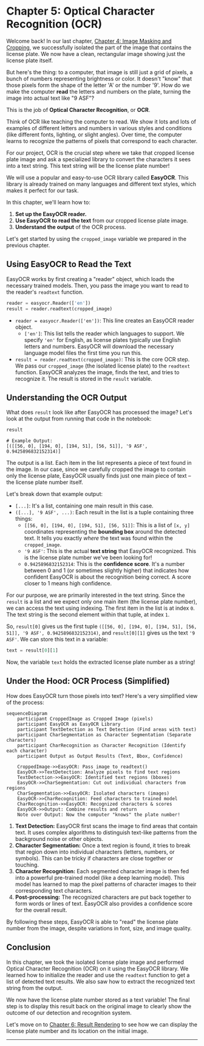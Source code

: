 # Chapter 5: Optical Character Recognition (OCR)

Welcome back! In our last chapter, [Chapter 4: Image Masking and Cropping](04_image_masking_and_cropping_.md), we successfully isolated the part of the image that contains the license plate. We now have a clean, rectangular image showing just the license plate itself.

But here's the thing: to a computer, that image is still just a grid of pixels, a bunch of numbers representing brightness or color. It doesn't "know" that those pixels form the shape of the letter 'A' or the number '9'. How do we make the computer **read** the letters and numbers on the plate, turning the image into actual text like "9 ASF"?

This is the job of **Optical Character Recognition**, or **OCR**.

Think of OCR like teaching the computer to read. We show it lots and lots of examples of different letters and numbers in various styles and conditions (like different fonts, lighting, or slight angles). Over time, the computer learns to recognize the patterns of pixels that correspond to each character.

For our project, OCR is the crucial step where we take that cropped license plate image and ask a specialized library to convert the characters it sees into a text string. This text string will be the license plate number!

We will use a popular and easy-to-use OCR library called **EasyOCR**. This library is already trained on many languages and different text styles, which makes it perfect for our task.

In this chapter, we'll learn how to:
1.  **Set up the EasyOCR reader.**
2.  **Use EasyOCR to read the text** from our cropped license plate image.
3.  **Understand the output** of the OCR process.

Let's get started by using the `cropped_image` variable we prepared in the previous chapter.

## Using EasyOCR to Read the Text

EasyOCR works by first creating a "reader" object, which loads the necessary trained models. Then, you pass the image you want to read to the reader's `readtext` function.

```python
reader = easyocr.Reader(['en'])
result = reader.readtext(cropped_image)
```

*   `reader = easyocr.Reader(['en'])`: This line creates an EasyOCR reader object.
    *   `['en']`: This list tells the reader which languages to support. We specify `'en'` for English, as license plates typically use English letters and numbers. EasyOCR will download the necessary language model files the first time you run this.
*   `result = reader.readtext(cropped_image)`: This is the core OCR step. We pass our `cropped_image` (the isolated license plate) to the `readtext` function. EasyOCR analyzes the image, finds the text, and tries to recognize it. The result is stored in the `result` variable.

## Understanding the OCR Output

What does `result` look like after EasyOCR has processed the image? Let's look at the output from running that code in the notebook:

```python
result
```

```
# Example Output:
[([[56, 0], [194, 0], [194, 51], [56, 51]], '9 ASF', 0.9425896832152314)]
```

The output is a list. Each item in the list represents a piece of text found in the image. In our case, since we carefully cropped the image to contain only the license plate, EasyOCR usually finds just one main piece of text – the license plate number itself.

Let's break down that example output:

*   `[...]`: It's a list, containing one main result in this case.
*   `([...], '9 ASF', ...)`: Each result in the list is a tuple containing three things:
    *   `[[56, 0], [194, 0], [194, 51], [56, 51]]`: This is a list of `[x, y]` coordinates representing the **bounding box** around the detected text. It tells you exactly *where* the text was found within the `cropped_image`.
    *   `'9 ASF'`: This is the actual **text string** that EasyOCR recognized. This is the license plate number we've been looking for!
    *   `0.9425896832152314`: This is the **confidence score**. It's a number between 0 and 1 (or sometimes slightly higher) that indicates how confident EasyOCR is about the recognition being correct. A score closer to 1 means high confidence.

For our purpose, we are primarily interested in the text string. Since the `result` is a list and we expect only one main item (the license plate number), we can access the text using indexing. The first item in the list is at index `0`. The text string is the second element within that tuple, at index `1`.

So, `result[0]` gives us the first tuple `([[56, 0], [194, 0], [194, 51], [56, 51]], '9 ASF', 0.9425896832152314)`, and `result[0][1]` gives us the text `'9 ASF'`. We can store this text in a variable:

```python
text = result[0][1]
```

Now, the variable `text` holds the extracted license plate number as a string!

## Under the Hood: OCR Process (Simplified)

How does EasyOCR turn those pixels into text? Here's a very simplified view of the process:

```mermaid
sequenceDiagram
    participant CroppedImage as Cropped Image (pixels)
    participant EasyOCR as EasyOCR Library
    participant TextDetection as Text Detection (Find areas with text)
    participant CharSegmentation as Character Segmentation (Separate characters)
    participant CharRecognition as Character Recognition (Identify each character)
    participant Output as Output Results (Text, Bbox, Confidence)

    CroppedImage->>EasyOCR: Pass image to readtext()
    EasyOCR->>TextDetection: Analyze pixels to find text regions
    TextDetection->>EasyOCR: Identified text regions (bboxes)
    EasyOCR->>CharSegmentation: Cut out individual characters from regions
    CharSegmentation->>EasyOCR: Isolated characters (images)
    EasyOCR->>CharRecognition: Feed characters to trained model
    CharRecognition->>EasyOCR: Recognized characters & scores
    EasyOCR->>Output: Combine results and return
    Note over Output: Now the computer "knows" the plate number!
```

1.  **Text Detection:** EasyOCR first scans the image to find areas that contain text. It uses complex algorithms to distinguish text-like patterns from the background noise or other objects.
2.  **Character Segmentation:** Once a text region is found, it tries to break that region down into individual characters (letters, numbers, or symbols). This can be tricky if characters are close together or touching.
3.  **Character Recognition:** Each segmented character image is then fed into a powerful pre-trained model (like a deep learning model). This model has learned to map the pixel patterns of character images to their corresponding text characters.
4.  **Post-processing:** The recognized characters are put back together to form words or lines of text. EasyOCR also provides a confidence score for the overall result.

By following these steps, EasyOCR is able to "read" the license plate number from the image, despite variations in font, size, and image quality.

## Conclusion

In this chapter, we took the isolated license plate image and performed Optical Character Recognition (OCR) on it using the EasyOCR library. We learned how to initialize the reader and use the `readtext` function to get a list of detected text results. We also saw how to extract the recognized text string from the output.

We now have the license plate number stored as a text variable! The final step is to display this result back on the original image to clearly show the outcome of our detection and recognition system.

Let's move on to [Chapter 6: Result Rendering](06_result_rendering_.md) to see how we can display the license plate number and its location on the initial image.

---
